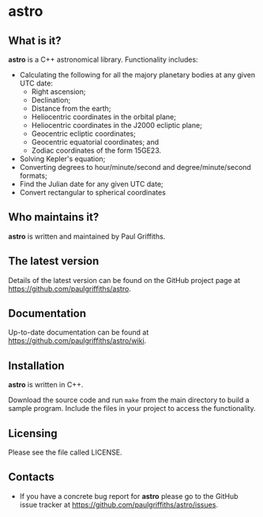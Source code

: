 astro
=====

What is it?
-----------

**astro** is a C++ astronomical library. Functionality includes:
* Calculating the following for all the majory planetary bodies at any
given UTC date:
    * Right ascension;
    * Declination;
    * Distance from the earth;
    * Heliocentric coordinates in the orbital plane;
    * Heliocentric coordinates in the J2000 ecliptic plane;
    * Geocentric ecliptic coordinates;
    * Geocentric equatorial coordinates; and
    * Zodiac coordinates of the form 15GE23.
* Solving Kepler's equation;
* Converting degrees to hour/minute/second and degree/minute/second formats;
* Find the Julian date for any given UTC date; 
* Convert rectangular to spherical coordinates

Who maintains it?
-----------------
**astro** is written and maintained by Paul Griffiths.

The latest version
------------------
Details of the latest version can be found on the GitHub project page at
<https://github.com/paulgriffiths/astro>.

Documentation
-------------
Up-to-date documentation can be found at
<https://github.com/paulgriffiths/astro/wiki>.


Installation
------------
**astro** is written in C++.

Download the source code and run `make` from the main directory to build
a sample program. Include the files in your project to access the functionality. 

Licensing
---------
Please see the file called LICENSE.

Contacts
--------
* If you have a concrete bug report for **astro** please go to the GitHub
issue tracker at <https://github.com/paulgriffiths/astro/issues>.
